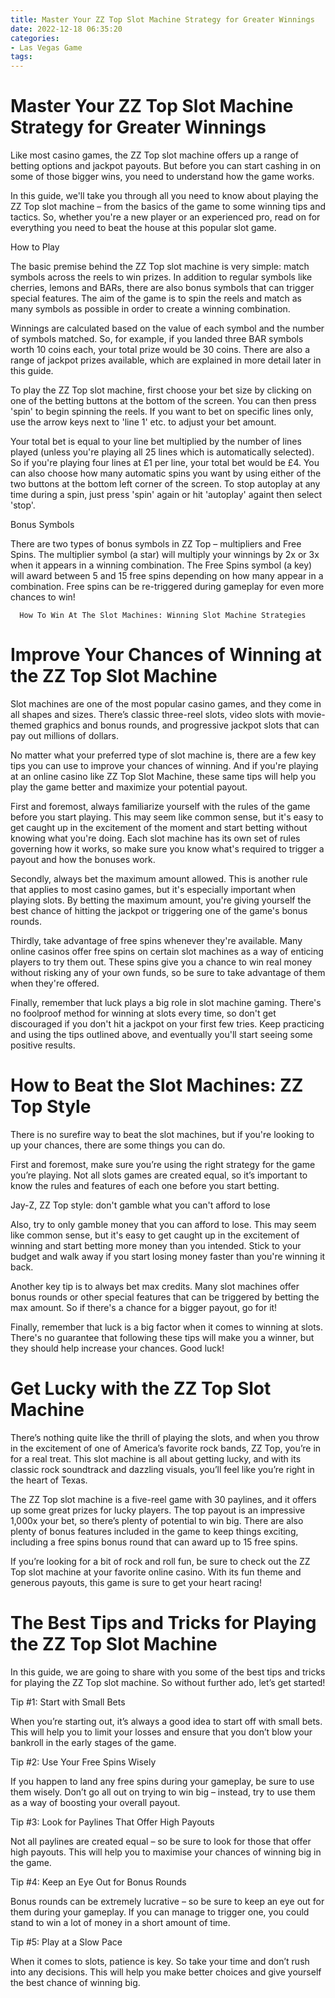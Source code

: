 ```yaml
---
title: Master Your ZZ Top Slot Machine Strategy for Greater Winnings 
date: 2022-12-18 06:35:20
categories:
- Las Vegas Game
tags:
---
```



#  Master Your ZZ Top Slot Machine Strategy for Greater Winnings 

Like most casino games, the ZZ Top slot machine offers up a range of betting options and jackpot payouts. But before you can start cashing in on some of those bigger wins, you need to understand how the game works.

In this guide, we'll take you through all you need to know about playing the ZZ Top slot machine – from the basics of the game to some winning tips and tactics. So, whether you're a new player or an experienced pro, read on for everything you need to beat the house at this popular slot game.

How to Play

The basic premise behind the ZZ Top slot machine is very simple: match symbols across the reels to win prizes. In addition to regular symbols like cherries, lemons and BARs, there are also bonus symbols that can trigger special features. The aim of the game is to spin the reels and match as many symbols as possible in order to create a winning combination.

 Winnings are calculated based on the value of each symbol and the number of symbols matched. So, for example, if you landed three BAR symbols worth 10 coins each, your total prize would be 30 coins. There are also a range of jackpot prizes available, which are explained in more detail later in this guide.

To play the ZZ Top slot machine, first choose your bet size by clicking on one of the betting buttons at the bottom of the screen. You can then press 'spin' to begin spinning the reels. If you want to bet on specific lines only, use the arrow keys next to 'line 1' etc. to adjust your bet amount.

Your total bet is equal to your line bet multiplied by the number of lines played (unless you're playing all 25 lines which is automatically selected). So if you're playing four lines at £1 per line, your total bet would be £4. You can also choose how many automatic spins you want by using either of the two buttons at the bottom left corner of the screen. To stop autoplay at any time during a spin, just press 'spin' again or hit 'autoplay' againt then select 'stop'.

Bonus Symbols

There are two types of bonus symbols in ZZ Top – multipliers and Free Spins. The multiplier symbol (a star) will multiply your winnings by 2x or 3x when it appears in a winning combination. The Free Spins symbol (a key) will award between 5 and 15 free spins depending on how many appear in a combination. Free spins can be re-triggered during gameplay for even more chances to win!



      How To Win At The Slot Machines: Winning Slot Machine Strategies

#  Improve Your Chances of Winning at the ZZ Top Slot Machine 

Slot machines are one of the most popular casino games, and they come in all shapes and sizes. There’s classic three-reel slots, video slots with movie-themed graphics and bonus rounds, and progressive jackpot slots that can pay out millions of dollars.

No matter what your preferred type of slot machine is, there are a few key tips you can use to improve your chances of winning. And if you're playing at an online casino like ZZ Top Slot Machine, these same tips will help you play the game better and maximize your potential payout.

First and foremost, always familiarize yourself with the rules of the game before you start playing. This may seem like common sense, but it's easy to get caught up in the excitement of the moment and start betting without knowing what you're doing. Each slot machine has its own set of rules governing how it works, so make sure you know what's required to trigger a payout and how the bonuses work.

Secondly, always bet the maximum amount allowed. This is another rule that applies to most casino games, but it's especially important when playing slots. By betting the maximum amount, you're giving yourself the best chance of hitting the jackpot or triggering one of the game's bonus rounds.

Thirdly, take advantage of free spins whenever they're available. Many online casinos offer free spins on certain slot machines as a way of enticing players to try them out. These spins give you a chance to win real money without risking any of your own funds, so be sure to take advantage of them when they're offered.

Finally, remember that luck plays a big role in slot machine gaming. There's no foolproof method for winning at slots every time, so don't get discouraged if you don't hit a jackpot on your first few tries. Keep practicing and using the tips outlined above, and eventually you'll start seeing some positive results.

#  How to Beat the Slot Machines: ZZ Top Style 

There is no surefire way to beat the slot machines, but if you're looking to up your chances, there are some things you can do. 

First and foremost, make sure you’re using the right strategy for the game you’re playing. Not all slots games are created equal, so it’s important to know the rules and features of each one before you start betting. 

Jay-Z, ZZ Top style: don't gamble what you can't afford to lose

Also, try to only gamble money that you can afford to lose. This may seem like common sense, but it's easy to get caught up in the excitement of winning and start betting more money than you intended. Stick to your budget and walk away if you start losing money faster than you're winning it back. 

Another key tip is to always bet max credits. Many slot machines offer bonus rounds or other special features that can be triggered by betting the max amount. So if there's a chance for a bigger payout, go for it! 

Finally, remember that luck is a big factor when it comes to winning at slots. There's no guarantee that following these tips will make you a winner, but they should help increase your chances. Good luck!

#  Get Lucky with the ZZ Top Slot Machine 

There’s nothing quite like the thrill of playing the slots, and when you throw in the excitement of one of America’s favorite rock bands, ZZ Top, you’re in for a real treat. This slot machine is all about getting lucky, and with its classic rock soundtrack and dazzling visuals, you’ll feel like you’re right in the heart of Texas.

The ZZ Top slot machine is a five-reel game with 30 paylines, and it offers up some great prizes for lucky players. The top payout is an impressive 1,000x your bet, so there’s plenty of potential to win big. There are also plenty of bonus features included in the game to keep things exciting, including a free spins bonus round that can award up to 15 free spins.

If you’re looking for a bit of rock and roll fun, be sure to check out the ZZ Top slot machine at your favorite online casino. With its fun theme and generous payouts, this game is sure to get your heart racing!

#  The Best Tips and Tricks for Playing the ZZ Top Slot Machine

In this guide, we are going to share with you some of the best tips and tricks for playing the ZZ Top slot machine. So without further ado, let’s get started!

Tip #1: Start with Small Bets

When you’re starting out, it’s always a good idea to start off with small bets. This will help you to limit your losses and ensure that you don’t blow your bankroll in the early stages of the game.

Tip #2: Use Your Free Spins Wisely

If you happen to land any free spins during your gameplay, be sure to use them wisely. Don’t go all out on trying to win big – instead, try to use them as a way of boosting your overall payout.

 Tip #3: Look for Paylines That Offer High Payouts

Not all paylines are created equal – so be sure to look for those that offer high payouts. This will help you to maximise your chances of winning big in the game.

Tip #4: Keep an Eye Out for Bonus Rounds

Bonus rounds can be extremely lucrative – so be sure to keep an eye out for them during your gameplay. If you can manage to trigger one, you could stand to win a lot of money in a short amount of time.

Tip #5: Play at a Slow Pace

When it comes to slots, patience is key. So take your time and don’t rush into any decisions. This will help you make better choices and give yourself the best chance of winning big.